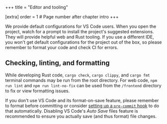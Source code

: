 +++
title = "Editor and tooling"

[extra]
order = 1 # Page number after chapter intro
+++

We provide default configurations for VS Code users. When you open the project, watch for a prompt to install the project's suggested extensions. They will provide helpful web and Rust tooling. If you use a different IDE, you won't get default configurations for the project out of the box, so please remember to format your code and check CI for errors.

## Checking, linting, and formatting

While developing Rust code, `cargo check`, `cargo clippy`, and `cargo fmt` terminal commands may be run from the root directory. For web code, `npm run lint` and `npm run lint-no-fix` can be used from the `/frontend` directory to fix or view formatting issues.

If you don't use VS Code and its format-on-save feature, please remember to format before committing or consider [setting up a `pre-commit` hook](https://githooks.com/) to do that automatically. Disabling VS Code's *Auto Save* files feature is recommended to ensure you actually save (and thus format) file changes.
